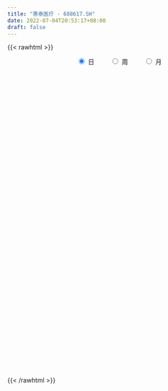 ```yaml
---
title: "惠泰医疗 - 688617.SH"
date: 2022-07-04T20:53:17+08:00
draft: false
---
```

{{< rawhtml >}}
    <div style="text-align: center">
        <label style="padding: 1rem;"><input style="margin-right: .5rem" type="radio" name="period" value="D" checked onclick="period_change(this)">日</label>
        <label style="padding: 1rem;"><input style="margin-right: .5rem" type="radio" name="period" value="W" onclick="period_change(this)">周</label>
        <label style="padding: 1rem;"><input style="margin-right: .5rem" type="radio" name="period" value="M" onclick="period_change(this)">月</label>
    </div>
    <div id="chart" style="height: 700px;"></div> 
    <script type="text/javascript">
        const D_v = [94427.1,39708.59,22651.58,12739.51,13129.44,13976.27,13468.3,8323.98,6861.24,8322.14,7883.2,7854.22,8532.29,5937.88,5735.53,5079.34,9976.35,6117.22,3653.48,3485.0,3683.27,2172.63,2126.42,2430.01,3603.49,1762.03,4291.08,5130.09,1805.15,2001.31,2520.85,2379.24,2175.83,2460.63,1271.3,4091.27,2394.98,3468.54,2343.05,1889.77,3213.25,2470.65,1918.59,1477.25,1292.94,756.57,851.09,2170.58,1480.95,1975.18,1948.7,1621.21,1226.54,1023.91,1133.45,1284.63,1271.73,702.5,7417.95,1820.27,1013.94,1034.38,2064.51,3252.23,778.64,450.6,1956.65,1646.81,2361.71,4141.01,4078.69,2402.69,4092.67,2220.43,3405.13,1478.38,4196.06,2412.89,1472.05,1425.43,3951.58,2405.99,1240.54,2885.66,1817.8,2442.15,2809.24,2151.67,3498.38,7201.71,2062.59,3256.72,3817.29,3960.5,2132.7,2961.35,2451.74,2671.01,2405.47,1865.92,2328.68,1850.54,2387.4,4640.25,3112.7,3513.66,3590.35,3410.63,2296.78,1553.22,5072.08,3685.84,3082.19,2299.07,2656.83,6014.14,6400.03,3391.95,7456.36,6172.1,3953.51,3678.51,4438.14,2562.37,3632.29,2720.74,2769.29,1880.41,3207.91,4874.83,3344.97,3402.97,6001.89,3587.61,4349.62,4228.87,2431.98,4258.33,2528.46,2335.96,2583.8,2089.4,1282.22,1882.4,2958.74,2321.54,1724.26,3757.38,2886.44,3167.66,2128.97,10052.72,9438.84,5008.38,7322.85,4724.16,4259.87,4440.2,2896.31,5128.29,3516.87,4075.3,3816.39,1686.03,2146.46,2335.51,2670.14,2852.62,3483.7,4787.71,4177.26,4635.11,2291.83,1699.47,976.98,2114.09,1335.41,3363.01,3888.76,3128.2,3094.38,1682.84,1497.58,1546.18,1131.92,1750.8,1879.12,909.46,4725.75,1785.02,1796.87,1610.74,1164.04,1694.5,7403.1,3427.53,4271.08,2140.89,3368.02,2688.34,2381.13,2313.17,5231.82,2476.13,1723.37,5338.09,3340.42,4084.06,3497.44,5100.54,3565.99,5766.61,5973.22,4826.42,6966.27,6886.97,2260.18,2219.06,3931.08,2602.26,2642.83,2520.95,1190.17,1811.36,2517.3,1295.73,1508.17,1317.8,1525.44,2133.16,2141.54,1211.45,1007.51,2791.78,1075.72,4377.59,3650.88,3583.94,3023.34,5380.95,5154.59,3615.2,6240.43,6473.4,5202.26,3758.09,4028.52,4677.79,4850.9,3774.18,2726.04,4051.76,3690.5,4516.62,6018.66,3442.16,2644.69,2942.93,8225.67,5482.99,4464.8,2908.5,2798.08,5508.65,3769.54,6885.13,5765.42,4546.14,3295.95,4028.34,4599.32,4688.28,8522.13,13477.05,6487.21,4311.54,3345.01,3337.76,3875.86,3666.42,5798.69,4035.13,9069.91,4625.81,6215.95,3558.56,4511.56,11706.72,3548.15,5046.42,2607.49,5008.2,2272.03,3665.48,2548.64,1941.31,2018.68,2304.74,2744.3,2379.1,5256.79,3769.19,6719.15,7841.02,3573.75,2486.41,3293.22,2201.91,3123.43,2133.61,2665.43,2996.02,3408.53,3141.5,2313.54,3768.33,3204.72,1567.79,2880.49,2134.05,1517.0,5320.9,4893.7,2057.11,1130.45,1959.24,1299.49,1817.11,1929.67,1751.0,1932.01,1514.97,1466.22,1792.01,5208.75,3247.4,2652.63,2800.0,5472.29,3011.74,5448.16,5192.62,6266.33,4615.13,2730.65,5010.0,3966.26,2779.41,2352.55,2903.94,3483.8,2553.51,5527.89,4158.37,3615.99,2092.25,3565.27,2647.4,6093.07]
const D_histogram = [0.0,-1.9796239316,-3.4886509558,-4.6284234566,-5.217567616,-5.0282486933,-3.6359867256,-2.2768568403,-2.0498852528,-0.9985580942,0.1898763363,1.6944375622,2.9940427151,2.4373564008,1.8703823948,0.2713420744,-1.0585510122,-0.8195743978,-0.4432934414,-0.1273030253,-0.5699231507,-0.9919112826,-1.405303548,-0.9351922486,-0.7475057638,-0.6951950222,-0.812494039,-0.4205561602,0.257572331,0.8543057015,1.3999784876,1.5736122691,1.2671596334,1.0143992741,0.4890564989,0.2245311891,0.0545115293,-0.7826648385,-1.3471355047,-1.8771354499,-2.1652058625,-2.2969197012,-2.2253186776,-1.698218891,-1.1384875748,-0.7101332661,-0.478133813,0.4972150671,1.2525089115,1.6264024092,1.5949829766,1.4287865823,1.0278552959,0.8475541381,0.6745752775,1.0785025598,1.8076272422,2.4818956056,3.673644184,4.275861589,4.3102660376,4.1902998164,3.8796942541,4.1047887827,3.6846766151,3.421979973,2.9505752107,2.925385836,3.4955313931,5.2401686359,5.1739759945,4.9919320405,4.8528646516,5.0235049338,5.655048642,5.5728553432,4.2799495969,2.5185104248,1.2475280015,0.0701311589,0.3888620223,0.7208930504,0.6905763601,1.2627920572,1.5320394431,1.4782759688,2.5686955085,3.2794044703,4.4451194274,4.7807263168,4.0391379848,4.1651706392,2.7888713267,2.144936053,2.1446148781,1.1024627046,-0.4148495541,-0.2017823071,-0.7062179668,-1.9073717148,-2.0062657849,-2.1346020412,-2.7592807824,-2.8193721539,-3.5428413023,-3.1223475036,-1.8536239599,0.8934270192,2.3469496684,3.1142996421,0.7015679412,0.2061668399,0.9890653932,0.2445717479,-1.0671562507,1.734454675,0.7041720354,0.7336765143,-2.4125017919,-3.5330576777,-4.8079793558,-6.5013612388,-6.7758654279,-6.4426412351,-3.7714482904,-1.8818498363,-1.3593109821,-0.9246592451,0.7118585024,3.6167098935,4.7181731596,4.2187622087,1.6393222665,-2.4588873083,-3.9190203962,-1.362530999,-0.0212793039,0.643737912,0.1127582832,0.7614952147,0.6939691479,0.3836779661,0.2384753601,-0.5147715925,-2.7457000125,-3.5096092869,-3.4048922647,-4.6073692429,-6.39034539,-5.632645696,-4.7822932178,-5.635727174,-8.5626803584,-9.1854858142,-7.1247798475,-6.9774774505,-7.7787709722,-8.4001336806,-8.5257871021,-8.0568972309,-8.6893820931,-7.7645370814,-5.942236076,-4.9623516834,-4.1682668528,-2.9177730509,-1.0527404848,0.2514149338,2.0412952411,3.914607576,3.4350151047,5.4419110437,6.3816475416,6.9199152456,7.0617294095,7.7190349039,7.6862960783,5.7508438828,6.7093367126,6.4441719018,4.9007136838,3.1082483737,2.3863733847,1.7776131301,0.832375211,-0.4388416503,-0.6533459864,-0.7314106869,-2.0730473564,-2.9841691558,-3.1439483686,-3.0693387916,-3.1931788198,-3.5029382598,-5.984185866,-7.5742343037,-8.4699804744,-8.7124041019,-7.6046468817,-6.569491453,-5.0275430355,-4.0918378056,-2.944682454,-1.6137575461,-0.5196437775,0.3902921309,1.4948542966,1.6779405344,1.1717622614,0.7692480282,1.2672835166,0.8878468082,2.1626878055,3.068212195,4.9494691422,6.1753826693,6.1687244943,5.9086810098,4.7031135572,3.5228129915,3.1078058593,1.7250791883,1.3564032548,1.598068281,0.8249581505,0.5170181779,0.7747018967,0.7455823966,1.2372453032,0.7854772574,0.0667728604,-0.7504479316,-1.192387772,-2.0420329895,-2.4241114964,-3.4135683221,-3.9588951477,-4.3407640536,-3.8244570581,-2.1445084237,-2.2945150246,-2.3339644126,-2.9425658601,-3.2828058654,-2.6011707195,-2.1097595532,-1.7227912169,-1.8005505358,-1.7765915422,-1.0032352365,-0.5316902106,-0.7489017597,-0.9048102678,-1.3120030102,-0.7942629396,-0.406248761,-0.3863546911,-0.6994617352,-1.280498996,-0.9124683449,-0.5654030747,-0.1086228821,-0.1964483145,-0.8541429517,-1.1191148805,0.1752800603,0.8242038341,1.1520016327,1.289347023,1.285694799,1.0601028881,1.8624656148,2.6629382376,3.9994026848,4.5364589649,4.7439289217,4.7461066236,4.6597337526,4.2941481972,3.8069690951,2.682889537,1.7082876196,1.7099453208,2.1829496265,1.5986736303,0.7360787538,-0.1234029345,0.8902267357,1.2562482336,1.8439745975,2.1246631429,2.8704550508,3.1358817296,2.5750038309,1.7999069671,1.0681083494,1.109028313,1.0794922592,1.1580460794,0.721317692,-0.6074429961,-1.4108474307,-2.6475689729,-3.4264216606,-3.9628265569,-3.9923065945,-3.9308129942,-3.3183582301,-3.4929890074,-3.4214181369,-3.6216176567,-3.6906961524,-4.2284292734,-4.1758575076,-3.3770280762,-1.959566601,-0.5203119299,0.4479925038,1.6264614737,2.1915150582,2.6055100024,3.6349157275,4.5991515777,4.6235850536,4.5398220442,4.4990737212,3.9647121253,3.6817509956,3.369437121,3.2669506586,2.3589776467,1.8805330689,1.6857215661,1.7765261056,2.7395343628,3.2486333279,3.3134178432,3.3625443861,3.7094295676,3.4977183661,2.8337168714,1.8890509594,0.8602723414,0.5595407701,0.1501601349,0.4245107861,0.5753549483,0.5036371616,0.3741674339,0.1920979401,-0.4937423464,-0.9343151664,-0.4862816198,-0.1188674217,-0.3264093033,-0.6255136906,-0.516902464,-1.0079479028,-0.4683462533]
const D_fast = [0.0,-2.4745299145,-4.8557196776,-7.1525980427,-9.046134106,-10.1138773566,-9.6306120703,-8.8406963951,-9.1261961208,-8.3245084857,-7.0886049712,-5.1604343547,-3.112318523,-3.0596657372,-3.1590441445,-4.6902489462,-6.2847797858,-6.2506967709,-5.9852391749,-5.701074515,-6.2861754281,-6.9561413808,-7.7208595331,-7.4845462959,-7.483736252,-7.605224266,-7.9256467925,-7.6388479537,-6.8963263798,-6.0860165839,-5.1903491759,-4.6233123271,-4.6129750545,-4.6121355952,-5.0152142457,-5.2236067582,-5.3799985358,-6.4128411132,-7.3140956555,-8.3133794632,-9.1427513414,-9.8486951054,-10.3334237512,-10.2308786873,-9.9557692648,-9.7049482726,-9.5924822728,-8.4928296259,-7.4244085536,-6.6439144536,-6.2765881421,-6.0855878908,-6.2295553533,-6.1979679765,-6.2023030178,-5.5287500955,-4.3477186026,-3.0529763378,-0.9428167133,0.7283660889,1.8403370469,2.7679457798,3.4272637811,4.6785555053,5.1796124915,5.7724108426,6.038649883,6.7448069673,8.1888353727,11.2435147744,12.4708161316,13.5367551877,14.6109039618,16.0374204775,18.0827263462,19.3937468832,19.1708285361,18.0390169702,17.0799165472,15.9200524944,16.3359988634,16.848253154,16.9905805538,17.8784942652,18.5307515119,18.8465570298,20.5791504466,22.109710526,24.38670534,25.9174938086,26.1856899728,27.3530152869,26.6739338062,26.5662325456,27.1020650903,26.3355285929,24.7145039458,24.877125616,24.1961354646,22.5181387879,21.9176782716,21.255691505,19.9411925682,19.1762581582,17.5670786842,17.206985607,18.0123031607,20.9827108946,23.0229709609,24.5688958452,22.3315561295,21.8876967383,22.9178616398,22.2345109315,20.6559938702,23.8912184647,23.036978834,23.2499024414,19.5005986872,17.496778382,15.019861865,11.7011396723,9.7326691262,8.4552330102,10.1835638823,11.6026998774,11.7854109861,11.9888979118,13.8033802848,17.6124091494,19.8934157053,20.4486953067,18.279085931,13.5661545292,11.1262663423,13.3421229896,14.6780548588,15.5040065527,15.0012164947,15.8403272299,15.94629345,15.7319217598,15.6463379938,14.7643981431,11.8470447199,10.2057331238,9.4592270798,7.1049077909,3.7243452963,3.0738835663,2.7286627401,0.4662969903,-4.6013262836,-7.520503193,-7.2409921882,-8.8380591538,-11.5840454185,-14.3054415471,-16.5625417441,-18.1078761806,-20.9127065662,-21.9289958247,-21.5922538384,-21.8529573666,-22.1009392493,-21.57988871,-19.9780412652,-18.6110321131,-16.3108279955,-13.4588637666,-13.0797024618,-9.7123287618,-7.1771803786,-4.9089338631,-3.0016873469,-0.4146231265,1.4742120675,0.9764708427,3.6122978507,4.9581760153,4.6398962182,3.6244930015,3.4992113588,3.3348543867,2.5977102703,1.2167829965,0.8389421638,0.5780247916,-1.281873717,-2.9390378054,-3.8848041104,-4.5775292313,-5.4996639644,-6.6851579694,-10.6624520421,-14.1460590558,-17.1593003451,-19.579824998,-20.3732294982,-20.9804469328,-20.6953842741,-20.7826384956,-20.3716537575,-19.4441682362,-18.4799654119,-17.4724564708,-15.994180731,-15.3916093595,-15.6048470673,-15.8150492934,-15.0001929258,-15.1576679322,-13.3421549835,-11.6695775453,-8.5509533125,-5.7811941181,-4.2456711695,-3.0285444016,-3.0583334649,-3.3579307827,-2.9959864501,-3.947443324,-3.9770184438,-3.3358363473,-3.9027069402,-4.0813923683,-3.6300331753,-3.4727570763,-2.6717828439,-2.9271815754,-3.6291927573,-4.6340255322,-5.3740623156,-6.7342157804,-7.7223221614,-9.5651710677,-11.1002216802,-12.5672815995,-13.0070888686,-11.8632673401,-12.5869026971,-13.2098431883,-14.5540861008,-15.7150275725,-15.6836851064,-15.7197138284,-15.7634432963,-16.2913402492,-16.7115291411,-16.1889816446,-15.8503591713,-16.2547961604,-16.6369072354,-17.3721007303,-17.0529263946,-16.7664744063,-16.8431690091,-17.331141487,-18.2323034969,-18.092389932,-17.8866754304,-17.4570509584,-17.5939884695,-18.4652188446,-19.0099694935,-17.6717545376,-16.8167798053,-16.2009815985,-15.7412994524,-15.4235279767,-15.3840941655,-14.1161150352,-12.6499078529,-10.3135927346,-8.6424217133,-7.2489695261,-6.0602651683,-4.9817046011,-4.2737531072,-3.8091899355,-4.2625471094,-4.8100771219,-4.3809330904,-3.3621913781,-3.5467989668,-4.2253741548,-5.1157065767,-3.8795202226,-3.1994366663,-2.1507166531,-1.3388623219,0.1245433487,1.1739404598,1.2568135189,0.9316933968,0.4669218665,0.7850989083,1.0254359194,1.3935012594,1.137102295,-0.3435191421,-1.4996354344,-3.3982492198,-5.0337073226,-6.5608188582,-7.5883755444,-8.5095851926,-8.726719986,-9.7745980152,-10.5583816789,-11.6639856129,-12.6557381467,-14.2505785861,-15.2419711971,-15.2873987848,-14.3598289599,-13.0506522713,-11.9703497116,-10.3852653733,-9.2723330242,-8.2069605794,-6.2688259224,-4.1548021778,-2.9744724385,-1.9232799369,-0.8392598295,-0.3824433941,0.2550332251,0.7850786307,1.499329833,1.1811012328,1.1727899222,1.3994088109,1.9343448768,3.5822367247,4.9034940218,5.7966329979,6.6863956373,7.9606382108,8.6233566007,8.6677843238,8.1953811517,7.3816706191,7.2208242403,6.8489836388,7.2294619865,7.5241448858,7.5783363894,7.5424085203,7.4083635115,6.5990876384,5.9249360268,6.2513991684,6.5890965111,6.2999523037,5.8444694938,5.8238551044,5.0808226898,5.503337776]
const D_slow = [0.0,-0.4949059829,-1.3670687218,-2.524174586,-3.82856649,-5.0856286633,-5.9946253447,-6.5638395548,-7.076310868,-7.3259503915,-7.2784813075,-6.8548719169,-6.1063612381,-5.4970221379,-5.0294265392,-4.9615910206,-5.2262287737,-5.4311223731,-5.5419457335,-5.5737714898,-5.7162522775,-5.9642300981,-6.3155559851,-6.5493540473,-6.7362304882,-6.9100292438,-7.1131527535,-7.2182917935,-7.1538987108,-6.9403222854,-6.5903276635,-6.1969245962,-5.8801346879,-5.6265348693,-5.5042707446,-5.4481379473,-5.434510065,-5.6301762747,-5.9669601508,-6.4362440133,-6.9775454789,-7.5517754042,-8.1081050736,-8.5326597964,-8.8172816901,-8.9948150066,-9.1143484598,-8.990044693,-8.6769174652,-8.2703168628,-7.8715711187,-7.5143744731,-7.2574106492,-7.0455221146,-6.8768782953,-6.6072526553,-6.1553458448,-5.5348719434,-4.6164608974,-3.5474955001,-2.4699289907,-1.4223540366,-0.4524304731,0.5737667226,1.4949358764,2.3504308696,3.0880746723,3.8194211313,4.6933039796,6.0033461386,7.2968401372,8.5448231473,9.7580393102,11.0139155436,12.4276777041,13.82089154,14.8908789392,15.5205065454,15.8323885458,15.8499213355,15.9471368411,16.1273601037,16.3000041937,16.615702208,16.9987120688,17.368281061,18.0104549381,18.8303060557,19.9415859125,21.1367674918,22.146551988,23.1878446478,23.8850624794,24.4212964927,24.9574502122,25.2330658883,25.1293534998,25.0789079231,24.9023534314,24.4255105027,23.9239440565,23.3902935462,22.7004733506,21.9956303121,21.1099199865,20.3293331106,19.8659271206,20.0892838754,20.6760212925,21.4545962031,21.6299881883,21.6815298983,21.9287962466,21.9899391836,21.7231501209,22.1567637897,22.3328067985,22.5162259271,21.9131004791,21.0298360597,19.8278412208,18.2025009111,16.5085345541,14.8978742453,13.9550121727,13.4845497136,13.1447219681,12.9135571569,13.0915217825,13.9956992558,15.1752425457,16.2299330979,16.6397636645,16.0250418375,15.0452867384,14.7046539887,14.6993341627,14.8602686407,14.8884582115,15.0788320152,15.2523243021,15.3482437937,15.4078626337,15.2791697356,14.5927447325,13.7153424107,12.8641193445,11.7122770338,10.1146906863,8.7065292623,7.5109559579,6.1020241644,3.9613540748,1.6649826212,-0.1162123407,-1.8605817033,-3.8052744463,-5.9053078665,-8.036754642,-10.0509789497,-12.223324473,-14.1644587434,-15.6500177624,-16.8906056832,-17.9326723964,-18.6621156591,-18.9253007803,-18.8624470469,-18.3521232366,-17.3734713426,-16.5147175664,-15.1542398055,-13.5588279201,-11.8288491087,-10.0634167564,-8.1336580304,-6.2120840108,-4.7743730401,-3.097038862,-1.4859958865,-0.2608174656,0.5162446279,1.112837974,1.5572412566,1.7653350593,1.6556246467,1.4922881502,1.3094354784,0.7911736393,0.0451313504,-0.7408557418,-1.5081904397,-2.3064851446,-3.1822197096,-4.6782661761,-6.571824752,-8.6893198706,-10.8674208961,-12.7685826165,-14.4109554798,-15.6678412386,-16.69080069,-17.4269713035,-17.8304106901,-17.9603216344,-17.8627486017,-17.4890350276,-17.069549894,-16.7766093286,-16.5842973216,-16.2674764424,-16.0455147404,-15.504842789,-14.7377897403,-13.5004224547,-11.9565767874,-10.4143956638,-8.9372254114,-7.7614470221,-6.8807437742,-6.1037923094,-5.6725225123,-5.3334216986,-4.9339046284,-4.7276650907,-4.5984105462,-4.4047350721,-4.2183394729,-3.9090281471,-3.7126588328,-3.6959656177,-3.8835776006,-4.1816745436,-4.6921827909,-5.298210665,-6.1516027456,-7.1413265325,-8.2265175459,-9.1826318104,-9.7187589164,-10.2923876725,-10.8758787757,-11.6115202407,-12.4322217071,-13.0825143869,-13.6099542752,-14.0406520794,-14.4907897134,-14.9349375989,-15.1857464081,-15.3186689607,-15.5058944006,-15.7320969676,-16.0600977201,-16.258663455,-16.3602256453,-16.456814318,-16.6316797518,-16.9518045008,-17.1799215871,-17.3212723557,-17.3484280763,-17.3975401549,-17.6110758928,-17.890854613,-17.8470345979,-17.6409836394,-17.3529832312,-17.0306464754,-16.7092227757,-16.4441970537,-15.97858065,-15.3128460906,-14.3129954194,-13.1788806781,-11.9928984477,-10.8063717918,-9.6414383537,-8.5679013044,-7.6161590306,-6.9454366464,-6.5183647415,-6.0908784113,-5.5451410046,-5.1454725971,-4.9614529086,-4.9923036422,-4.7697469583,-4.4556848999,-3.9946912506,-3.4635254648,-2.7459117021,-1.9619412697,-1.318190312,-0.8682135702,-0.6011864829,-0.3239294046,-0.0540563398,0.23545518,0.415784603,0.263923854,-0.0887880037,-0.7506802469,-1.6072856621,-2.5979923013,-3.5960689499,-4.5787721985,-5.408361756,-6.2816090078,-7.136963542,-8.0423679562,-8.9650419943,-10.0221493127,-11.0661136896,-11.9103707086,-12.4002623589,-12.5303403413,-12.4183422154,-12.011726847,-11.4638480824,-10.8124705818,-9.9037416499,-8.7539537555,-7.5980574921,-6.463101981,-5.3383335507,-4.3471555194,-3.4267177705,-2.5843584903,-1.7676208256,-1.1778764139,-0.7077431467,-0.2863127552,0.1578187712,0.8427023619,1.6548606939,2.4832151547,3.3238512512,4.2512086431,5.1256382346,5.8340674525,6.3063301923,6.5213982777,6.6612834702,6.6988235039,6.8049512004,6.9487899375,7.0746992279,7.1682410864,7.2162655714,7.0928299848,6.8592511932,6.7376807883,6.7079639328,6.626361607,6.4699831844,6.3407575684,6.0887705926,5.9716840293]
const D_data = [['2021-01-07', 221.73, 257.02, 220.0, 274.89],['2021-01-08', 260.0, 226.0, 220.0, 261.99],['2021-01-11', 212.0, 220.1, 202.0, 239.5],['2021-01-12', 214.0, 214.0, 210.01, 232.0],['2021-01-13', 210.94, 211.8, 200.0, 218.6],['2021-01-14', 211.58, 215.72, 190.01, 221.98],['2021-01-15', 212.01, 230.82, 212.0, 236.5],['2021-01-18', 231.11, 234.6, 215.02, 238.05],['2021-01-19', 229.0, 222.0, 222.0, 237.0],['2021-01-20', 217.0, 233.55, 216.88, 243.0],['2021-01-21', 238.29, 239.98, 226.12, 248.45],['2021-01-22', 238.45, 251.0, 232.0, 251.06],['2021-01-25', 260.0, 257.0, 246.0, 267.9],['2021-01-26', 251.0, 237.1, 235.66, 254.68],['2021-01-27', 238.5, 234.9, 223.07, 239.7],['2021-01-28', 236.89, 216.23, 216.02, 236.89],['2021-01-29', 215.0, 210.61, 200.11, 219.99],['2021-02-01', 206.1, 225.8, 206.1, 229.0],['2021-02-02', 225.56, 227.9, 218.18, 232.76],['2021-02-03', 226.12, 228.0, 218.11, 229.98],['2021-02-04', 221.26, 217.06, 215.0, 227.85],['2021-02-05', 222.49, 213.51, 212.02, 223.6],['2021-02-08', 213.5, 209.51, 208.28, 215.0],['2021-02-09', 208.15, 218.88, 208.15, 220.0],['2021-02-10', 218.11, 215.5, 214.88, 232.0],['2021-02-18', 215.5, 212.9, 210.58, 219.42],['2021-02-19', 212.88, 208.99, 197.0, 212.88],['2021-02-22', 207.39, 214.6, 207.39, 227.75],['2021-02-23', 218.0, 220.0, 211.18, 223.61],['2021-02-24', 223.55, 221.88, 215.55, 227.05],['2021-02-25', 226.87, 224.28, 216.71, 227.0],['2021-02-26', 220.33, 221.85, 210.0, 223.98],['2021-03-01', 219.1, 215.75, 215.5, 220.57],['2021-03-02', 215.75, 215.0, 207.01, 218.4],['2021-03-03', 212.05, 209.28, 208.1, 213.21],['2021-03-04', 219.74, 209.91, 209.5, 223.0],['2021-03-05', 209.5, 209.25, 205.18, 212.98],['2021-03-08', 209.02, 197.07, 197.07, 209.92],['2021-03-09', 195.0, 195.0, 187.0, 202.5],['2021-03-10', 195.0, 190.28, 187.01, 198.43],['2021-03-11', 190.78, 188.51, 184.55, 192.0],['2021-03-12', 185.35, 186.5, 185.35, 191.0],['2021-03-15', 186.35, 185.95, 180.5, 188.0],['2021-03-16', 182.33, 190.52, 181.5, 191.3],['2021-03-17', 189.7, 191.5, 189.7, 195.96],['2021-03-18', 190.53, 190.52, 190.51, 192.98],['2021-03-19', 180.5, 188.08, 180.5, 192.98],['2021-03-22', 187.78, 199.39, 182.0, 200.0],['2021-03-23', 194.29, 200.77, 194.29, 204.0],['2021-03-24', 198.21, 199.0, 185.31, 203.58],['2021-03-25', 197.0, 194.99, 188.11, 198.92],['2021-03-26', 191.29, 192.88, 187.0, 195.96],['2021-03-29', 190.9, 188.33, 188.3, 195.0],['2021-03-30', 188.26, 189.25, 188.0, 192.47],['2021-03-31', 187.55, 188.0, 185.0, 189.25],['2021-04-01', 185.61, 195.6, 185.6, 197.55],['2021-04-02', 194.99, 203.0, 194.99, 205.0],['2021-04-06', 200.0, 207.01, 200.0, 208.53],['2021-04-07', 219.98, 220.31, 217.0, 231.0],['2021-04-08', 226.0, 220.4, 216.33, 226.0],['2021-04-09', 219.9, 218.03, 216.01, 222.44],['2021-04-12', 217.31, 219.0, 217.3, 221.29],['2021-04-13', 220.56, 218.55, 218.25, 227.95],['2021-04-14', 217.15, 228.25, 217.15, 231.6],['2021-04-15', 228.25, 222.91, 222.0, 228.74],['2021-04-16', 229.95, 226.16, 221.85, 229.95],['2021-04-19', 229.0, 224.5, 220.2, 229.0],['2021-04-20', 220.11, 231.6, 220.11, 236.51],['2021-04-21', 231.6, 243.73, 228.28, 244.99],['2021-04-22', 240.98, 269.01, 238.01, 273.99],['2021-04-23', 269.01, 256.0, 251.01, 272.24],['2021-04-26', 259.0, 259.09, 254.0, 268.88],['2021-04-27', 263.6, 264.02, 261.0, 285.08],['2021-04-28', 268.83, 273.44, 264.02, 279.0],['2021-04-29', 271.22, 287.36, 268.03, 289.0],['2021-04-30', 285.0, 286.29, 282.45, 294.94],['2021-05-06', 283.83, 273.39, 269.13, 296.64],['2021-05-07', 270.55, 264.13, 260.53, 275.99],['2021-05-10', 264.13, 265.8, 262.91, 269.68],['2021-05-11', 267.0, 263.12, 257.55, 269.87],['2021-05-12', 261.21, 282.0, 261.0, 284.97],['2021-05-13', 277.9, 286.67, 277.12, 288.98],['2021-05-14', 285.1, 285.83, 284.9, 289.9],['2021-05-17', 280.25, 297.99, 280.25, 300.0],['2021-05-18', 299.93, 300.0, 296.71, 304.88],['2021-05-19', 300.0, 300.2, 295.5, 304.93],['2021-05-20', 298.0, 321.51, 296.4, 324.99],['2021-05-21', 323.0, 326.62, 317.09, 332.65],['2021-05-24', 328.0, 343.29, 320.57, 346.64],['2021-05-25', 343.5, 343.6, 330.01, 358.0],['2021-05-26', 339.81, 335.63, 335.09, 344.0],['2021-05-27', 331.2, 351.37, 331.2, 357.93],['2021-05-28', 354.44, 335.3, 333.28, 355.33],['2021-05-31', 333.7, 344.43, 333.7, 345.0],['2021-06-01', 341.01, 356.0, 341.01, 358.86],['2021-06-02', 361.04, 345.0, 343.12, 363.99],['2021-06-03', 345.0, 335.97, 333.5, 352.44],['2021-06-04', 325.6, 357.46, 325.6, 357.99],['2021-06-07', 357.46, 350.88, 347.72, 362.6],['2021-06-08', 350.79, 339.99, 335.0, 354.0],['2021-06-09', 340.4, 352.16, 338.0, 353.0],['2021-06-10', 352.01, 352.89, 343.99, 354.91],['2021-06-11', 358.0, 345.95, 343.0, 358.0],['2021-06-15', 348.0, 352.12, 328.77, 356.01],['2021-06-16', 341.22, 342.2, 341.22, 356.0],['2021-06-17', 343.03, 356.0, 338.37, 357.75],['2021-06-18', 356.8, 372.09, 352.76, 389.0],['2021-06-21', 379.99, 403.99, 371.98, 405.0],['2021-06-22', 394.99, 403.39, 394.99, 408.66],['2021-06-23', 408.36, 406.02, 400.09, 415.07],['2021-06-24', 404.72, 366.3, 362.19, 405.01],['2021-06-25', 365.0, 385.9, 362.11, 392.77],['2021-06-28', 388.8, 406.3, 381.52, 410.0],['2021-06-29', 403.57, 390.89, 387.99, 403.57],['2021-06-30', 400.0, 380.99, 375.0, 400.0],['2021-07-01', 400.04, 440.0, 385.0, 440.0],['2021-07-02', 415.0, 400.93, 384.9, 418.0],['2021-07-05', 399.0, 415.28, 388.0, 419.54],['2021-07-06', 412.54, 369.51, 353.2, 418.94],['2021-07-07', 360.0, 384.0, 355.0, 391.39],['2021-07-08', 380.48, 375.13, 368.0, 396.0],['2021-07-09', 379.5, 360.0, 348.0, 379.5],['2021-07-12', 364.9, 369.59, 345.0, 373.9],['2021-07-13', 364.32, 374.3, 364.32, 382.17],['2021-07-14', 368.92, 409.72, 368.0, 419.6],['2021-07-15', 408.79, 411.99, 400.01, 414.0],['2021-07-16', 412.51, 402.0, 391.0, 419.0],['2021-07-19', 392.02, 404.44, 391.22, 407.7],['2021-07-20', 403.97, 426.9, 397.01, 428.0],['2021-07-21', 424.35, 458.8, 418.12, 465.88],['2021-07-22', 457.0, 452.5, 447.53, 468.77],['2021-07-23', 458.0, 439.9, 430.12, 463.0],['2021-07-26', 428.0, 410.17, 381.43, 439.9],['2021-07-27', 407.3, 375.01, 373.01, 412.59],['2021-07-28', 369.99, 392.65, 368.0, 404.35],['2021-07-29', 409.98, 445.98, 406.84, 447.34],['2021-07-30', 440.0, 442.87, 425.52, 443.66],['2021-08-02', 444.29, 442.2, 420.01, 468.76],['2021-08-03', 445.64, 430.0, 427.0, 452.0],['2021-08-04', 422.0, 447.6, 412.12, 449.0],['2021-08-05', 452.46, 442.95, 435.21, 455.0],['2021-08-06', 440.0, 441.5, 430.07, 446.0],['2021-08-09', 441.0, 444.78, 431.01, 448.19],['2021-08-10', 444.72, 436.8, 426.79, 448.72],['2021-08-11', 429.0, 411.0, 407.21, 436.0],['2021-08-12', 417.99, 420.77, 401.79, 425.04],['2021-08-13', 405.05, 428.99, 405.05, 435.0],['2021-08-16', 422.0, 408.16, 392.0, 428.6],['2021-08-17', 407.54, 389.92, 382.41, 410.0],['2021-08-18', 389.97, 415.5, 389.97, 415.97],['2021-08-19', 411.95, 418.0, 405.22, 424.18],['2021-08-20', 419.61, 393.42, 341.59, 419.61],['2021-08-23', 363.63, 352.18, 333.27, 368.8],['2021-08-24', 352.0, 364.7, 350.2, 374.0],['2021-08-25', 366.55, 395.8, 365.19, 397.87],['2021-08-26', 397.6, 372.0, 360.0, 397.6],['2021-08-27', 371.87, 352.0, 349.99, 377.99],['2021-08-30', 357.09, 343.2, 338.0, 360.0],['2021-08-31', 343.98, 339.59, 333.29, 353.36],['2021-09-01', 329.67, 340.02, 324.32, 344.92],['2021-09-02', 340.01, 317.45, 313.66, 340.85],['2021-09-03', 310.68, 329.27, 309.11, 333.45],['2021-09-06', 326.88, 340.34, 321.26, 348.98],['2021-09-07', 338.63, 330.68, 328.0, 340.22],['2021-09-08', 335.8, 327.01, 323.61, 343.98],['2021-09-09', 331.25, 332.82, 326.94, 344.44],['2021-09-10', 328.95, 344.7, 327.6, 354.79],['2021-09-13', 340.84, 343.25, 330.02, 347.99],['2021-09-14', 343.02, 356.0, 340.0, 365.0],['2021-09-15', 359.5, 366.83, 336.0, 368.66],['2021-09-16', 366.8, 341.65, 340.51, 366.8],['2021-09-17', 342.88, 378.27, 338.03, 380.0],['2021-09-22', 369.0, 375.59, 367.14, 386.0],['2021-09-23', 375.01, 378.1, 366.0, 384.69],['2021-09-24', 384.0, 379.03, 376.95, 385.01],['2021-09-27', 381.0, 392.3, 381.0, 405.0],['2021-09-28', 390.9, 390.51, 384.21, 403.77],['2021-09-29', 378.0, 365.93, 365.0, 392.3],['2021-09-30', 369.98, 404.0, 368.12, 408.66],['2021-10-08', 412.08, 395.5, 384.0, 413.0],['2021-10-11', 397.88, 379.0, 375.01, 397.88],['2021-10-12', 373.55, 370.06, 368.11, 387.53],['2021-10-13', 369.41, 378.98, 369.41, 384.68],['2021-10-14', 377.72, 378.65, 362.53, 379.9],['2021-10-15', 377.0, 371.5, 366.05, 380.94],['2021-10-18', 378.97, 361.8, 357.61, 378.97],['2021-10-19', 363.13, 370.8, 363.13, 382.55],['2021-10-20', 370.69, 371.36, 365.7, 378.0],['2021-10-21', 366.0, 350.69, 347.1, 373.84],['2021-10-22', 349.69, 348.0, 346.0, 359.8],['2021-10-25', 352.42, 352.0, 351.05, 364.37],['2021-10-26', 352.0, 352.05, 347.15, 355.0],['2021-10-27', 357.33, 346.64, 339.85, 357.33],['2021-10-28', 345.0, 340.05, 331.22, 351.87],['2021-10-29', 318.0, 300.88, 300.35, 335.46],['2021-11-01', 300.19, 294.75, 293.3, 312.75],['2021-11-02', 296.0, 289.17, 280.69, 302.47],['2021-11-03', 287.09, 285.97, 281.8, 295.0],['2021-11-04', 287.67, 297.0, 284.12, 300.55],['2021-11-05', 296.62, 294.27, 293.01, 304.5],['2021-11-08', 297.47, 300.81, 288.99, 301.87],['2021-11-09', 293.11, 293.96, 291.59, 298.58],['2021-11-10', 294.44, 297.0, 284.0, 306.3],['2021-11-11', 298.01, 301.68, 295.38, 308.05],['2021-11-12', 301.67, 301.88, 293.66, 302.98],['2021-11-15', 301.89, 302.4, 301.02, 319.5],['2021-11-16', 305.56, 308.54, 298.07, 312.97],['2021-11-17', 306.0, 299.29, 295.07, 311.5],['2021-11-18', 299.29, 288.5, 285.66, 302.74],['2021-11-19', 288.66, 285.73, 282.28, 296.0],['2021-11-22', 284.86, 295.75, 284.85, 300.7],['2021-11-23', 295.74, 283.63, 277.01, 298.89],['2021-11-24', 282.0, 305.77, 278.0, 308.5],['2021-11-25', 309.52, 307.0, 293.65, 312.94],['2021-11-26', 308.06, 328.0, 302.56, 334.65],['2021-11-29', 329.23, 330.87, 324.04, 338.88],['2021-11-30', 334.99, 322.09, 320.2, 334.99],['2021-12-01', 327.53, 321.66, 319.0, 327.95],['2021-12-02', 328.66, 308.9, 307.99, 328.66],['2021-12-03', 313.11, 305.0, 301.5, 313.11],['2021-12-06', 301.09, 312.0, 300.0, 313.0],['2021-12-07', 313.05, 296.09, 294.8, 313.05],['2021-12-08', 299.54, 304.5, 296.63, 306.8],['2021-12-09', 305.64, 312.26, 298.82, 315.6],['2021-12-10', 311.2, 298.38, 298.0, 312.0],['2021-12-13', 298.61, 301.15, 297.01, 302.5],['2021-12-14', 304.68, 307.98, 300.22, 308.57],['2021-12-15', 307.52, 305.0, 302.79, 308.95],['2021-12-16', 301.0, 313.0, 300.3, 315.0],['2021-12-17', 307.63, 301.55, 301.0, 315.63],['2021-12-20', 298.54, 294.84, 290.16, 308.0],['2021-12-21', 296.8, 288.62, 284.04, 296.8],['2021-12-22', 288.62, 288.55, 279.5, 290.0],['2021-12-23', 285.0, 278.0, 278.0, 290.0],['2021-12-24', 278.41, 278.01, 273.34, 283.35],['2021-12-27', 279.14, 263.51, 258.2, 280.5],['2021-12-28', 263.47, 261.0, 260.0, 269.65],['2021-12-29', 263.16, 256.1, 255.01, 263.61],['2021-12-30', 263.49, 263.2, 254.01, 266.84],['2021-12-31', 260.8, 280.0, 259.19, 284.01],['2022-01-04', 277.34, 258.0, 252.0, 283.43],['2022-01-05', 260.0, 255.5, 250.01, 266.87],['2022-01-06', 256.85, 242.88, 240.89, 258.3],['2022-01-07', 245.5, 239.45, 238.36, 259.4],['2022-01-10', 241.9, 249.0, 238.85, 249.97],['2022-01-11', 249.0, 246.0, 241.18, 251.97],['2022-01-12', 250.4, 243.56, 241.11, 252.68],['2022-01-13', 240.6, 235.12, 233.05, 246.74],['2022-01-14', 233.0, 232.71, 230.01, 240.0],['2022-01-17', 232.9, 241.0, 232.68, 241.42],['2022-01-18', 238.54, 237.8, 236.0, 244.58],['2022-01-19', 240.5, 227.14, 226.51, 240.8],['2022-01-20', 228.46, 224.0, 223.3, 233.88],['2022-01-21', 225.44, 216.16, 213.42, 225.44],['2022-01-24', 217.99, 224.9, 213.13, 227.0],['2022-01-25', 223.0, 222.92, 221.2, 227.75],['2022-01-26', 224.98, 216.75, 215.14, 227.58],['2022-01-27', 213.51, 208.98, 207.07, 218.89],['2022-01-28', 200.0, 200.0, 195.14, 207.6],['2022-02-07', 204.99, 208.0, 201.99, 213.5],['2022-02-08', 204.68, 206.62, 200.05, 207.4],['2022-02-09', 204.78, 207.43, 202.47, 209.67],['2022-02-10', 208.88, 199.0, 197.32, 208.88],['2022-02-11', 195.0, 186.91, 186.01, 198.51],['2022-02-14', 185.9, 186.0, 182.0, 189.79],['2022-02-15', 187.97, 205.41, 186.04, 208.49],['2022-02-16', 208.92, 200.46, 197.21, 208.92],['2022-02-17', 203.29, 197.38, 195.01, 204.52],['2022-02-18', 197.5, 194.78, 191.04, 197.5],['2022-02-21', 194.7, 192.0, 190.19, 199.96],['2022-02-22', 190.5, 187.17, 183.0, 191.0],['2022-02-23', 185.57, 200.48, 185.57, 200.96],['2022-02-24', 200.98, 204.39, 198.19, 208.0],['2022-02-25', 207.57, 217.47, 204.39, 228.95],['2022-02-28', 221.96, 214.0, 210.12, 221.96],['2022-03-01', 215.23, 213.82, 210.03, 219.93],['2022-03-02', 213.0, 214.0, 209.99, 215.0],['2022-03-03', 213.12, 214.98, 211.0, 215.99],['2022-03-04', 214.99, 212.55, 211.81, 223.62],['2022-03-07', 210.97, 210.81, 204.03, 213.66],['2022-03-08', 210.0, 200.02, 198.31, 213.96],['2022-03-09', 204.28, 197.0, 192.17, 204.48],['2022-03-10', 214.8, 207.07, 202.26, 218.0],['2022-03-11', 203.29, 215.0, 200.38, 215.0],['2022-03-14', 216.17, 202.2, 198.0, 216.17],['2022-03-15', 201.0, 195.0, 194.68, 203.76],['2022-03-16', 198.0, 189.9, 183.6, 198.0],['2022-03-17', 191.9, 213.41, 191.9, 223.6],['2022-03-18', 213.4, 209.24, 206.5, 213.4],['2022-03-21', 212.55, 215.25, 206.44, 216.89],['2022-03-22', 212.78, 214.82, 211.5, 216.93],['2022-03-23', 214.54, 225.0, 212.0, 225.31],['2022-03-24', 222.52, 223.8, 220.77, 226.58],['2022-03-25', 221.78, 214.7, 213.18, 222.66],['2022-03-28', 209.51, 209.99, 206.6, 213.77],['2022-03-29', 208.47, 207.49, 206.58, 212.0],['2022-03-30', 207.72, 216.11, 207.7, 216.55],['2022-03-31', 215.0, 216.11, 212.19, 218.86],['2022-04-01', 215.98, 218.51, 212.2, 222.2],['2022-04-06', 215.5, 211.88, 210.19, 220.16],['2022-04-07', 212.0, 196.0, 195.07, 212.01],['2022-04-08', 195.38, 196.0, 192.33, 198.76],['2022-04-11', 192.05, 183.34, 180.5, 194.76],['2022-04-12', 182.0, 181.0, 172.17, 184.44],['2022-04-13', 175.01, 177.2, 173.78, 178.69],['2022-04-14', 177.2, 178.38, 174.07, 180.81],['2022-04-15', 175.33, 175.84, 166.6, 176.7],['2022-04-18', 173.01, 180.95, 170.08, 181.73],['2022-04-19', 181.8, 168.7, 167.4, 181.8],['2022-04-20', 168.7, 167.77, 165.6, 170.26],['2022-04-21', 168.49, 160.1, 160.0, 168.49],['2022-04-22', 158.99, 156.86, 156.11, 162.06],['2022-04-25', 159.2, 144.8, 141.66, 159.2],['2022-04-26', 144.87, 146.0, 141.91, 151.76],['2022-04-27', 146.0, 152.99, 140.97, 153.12],['2022-04-28', 152.9, 162.88, 152.9, 165.64],['2022-04-29', 164.8, 168.13, 160.05, 172.73],['2022-05-05', 164.76, 166.95, 164.76, 170.99],['2022-05-06', 162.03, 174.5, 162.03, 178.7],['2022-05-09', 174.5, 171.4, 169.12, 174.65],['2022-05-10', 169.03, 172.5, 166.81, 174.89],['2022-05-11', 172.51, 185.16, 170.36, 188.58],['2022-05-12', 184.0, 191.73, 180.02, 192.88],['2022-05-13', 190.0, 185.17, 183.51, 191.03],['2022-05-16', 187.5, 186.33, 185.02, 189.48],['2022-05-17', 183.63, 189.32, 182.51, 190.9],['2022-05-18', 189.32, 184.28, 184.2, 189.66],['2022-05-19', 182.45, 187.73, 180.0, 190.0],['2022-05-20', 187.77, 188.15, 185.14, 193.0],['2022-05-23', 186.38, 192.01, 185.8, 192.7],['2022-05-24', 191.52, 181.22, 181.22, 191.53],['2022-05-25', 180.08, 184.41, 180.08, 186.86],['2022-05-26', 183.01, 187.5, 180.45, 188.7],['2022-05-27', 184.93, 192.18, 184.85, 197.0],['2022-05-30', 194.1, 207.86, 194.1, 211.5],['2022-05-31', 208.0, 208.75, 202.1, 211.18],['2022-06-01', 208.72, 207.67, 206.02, 213.99],['2022-06-02', 204.91, 210.88, 204.04, 210.94],['2022-06-06', 210.88, 219.07, 210.88, 225.4],['2022-06-07', 220.25, 216.0, 212.68, 220.25],['2022-06-08', 214.4, 211.28, 205.03, 214.64],['2022-06-09', 211.0, 206.16, 203.2, 216.28],['2022-06-10', 203.03, 201.77, 200.07, 207.87],['2022-06-13', 200.0, 208.8, 200.0, 208.85],['2022-06-14', 205.89, 206.75, 204.11, 210.98],['2022-06-15', 215.1, 216.15, 212.74, 221.67],['2022-06-16', 214.0, 217.14, 213.24, 225.0],['2022-06-17', 216.2, 216.0, 211.7, 218.82],['2022-06-20', 214.39, 216.1, 214.39, 221.64],['2022-06-21', 216.0, 215.85, 214.0, 224.21],['2022-06-22', 222.0, 208.08, 206.7, 222.0],['2022-06-23', 210.0, 208.52, 202.88, 211.8],['2022-06-24', 208.1, 220.08, 208.1, 222.0],['2022-06-27', 220.0, 222.0, 219.25, 230.8],['2022-06-28', 223.01, 216.0, 211.01, 224.0],['2022-06-29', 214.99, 214.03, 213.07, 219.99],['2022-06-30', 212.57, 219.08, 209.39, 223.55],['2022-07-01', 218.27, 210.8, 210.05, 220.0],['2022-07-04', 210.8, 224.12, 207.04, 227.81]]
const W_v = [134135.69,75965.1,39244.78,35261.39,19111.6,8159.92,6053.11,13836.64,12394.01,13385.26,6296.44,9196.62,5940.26,10954.66,7580.36,14184.87,13599.3,6608.95,10495.59,12106.52,19836.69,14177.3,10838.01,14856.96,16018.55,20452.26,24652.43,16122.83,16711.09,20599.97,13795.95,10169.16,21993.17,30754.1,20056.97,12654.53,19936.4,4968.28,10701.27,3128.2,8952.9,11050.15,13669.25,15895.86,14125.62,21360.55,27098.51,17899.55,10682.61,7780.3,8228.0,20016.7,21483.62,22517.56,18759.1,23274.11,21163.02,24262.18,35315.12,21357.38,27195.96,29540.94,18599.62,11557.67,11405.08,23913.55,13120.4,15836.62,4448.28,15922.76,8135.96,8456.21,13908.78,25391.14,19101.45,16821.69,16079.28,6093.07]
const W_histogram = [0.0,0.3076011396,1.7714139853,0.0137091323,-0.9084033893,-1.3144478026,-1.9151994545,-1.3659841621,-1.7464670072,-3.3334898304,-4.0332727202,-3.9255815111,-2.9689693655,-1.2103056016,0.5212931688,3.5294482056,7.2007051437,7.7314798212,9.0474581019,11.9842592484,13.7065090614,15.4062406488,14.8189008308,15.1978180576,15.3409923171,15.3717943457,11.7242770478,11.2281462024,12.4460076935,12.4168060977,11.3022312406,8.8291044603,4.1423504038,-2.0689495399,-7.7127310125,-10.2520856259,-9.5315094632,-8.8775789503,-6.7344413185,-5.8908723851,-6.8818165121,-8.9230570724,-13.0026336537,-15.5310524248,-16.0118060517,-16.6637344841,-13.6225688609,-12.5603966853,-11.7203390657,-10.4120478031,-10.5596981914,-9.9588318776,-11.6124134276,-12.4082134926,-13.2224260399,-13.9504713349,-14.3586271541,-13.1745417952,-10.0787370005,-7.6860249201,-5.3715734651,-3.739201741,-1.8953594162,-0.116607915,-0.1513143126,-1.1705252361,-2.6754030955,-2.469217282,-1.5084572152,0.1527447782,1.674781277,3.0929952532,5.3009457298,6.1012921744,7.4530223929,8.4147531137,8.2098412782,8.7080096205]
const W_fast = [0.0,0.3845014245,2.2911677665,0.5368901966,-0.6123231723,-1.3469795363,-2.4265310518,-2.2188117999,-3.0359113968,-5.4563066776,-7.1644077475,-8.0381119162,-7.823742112,-6.3676547484,-4.5057326859,-0.6152155977,4.8562176264,7.3198622592,10.8977050654,16.8305710239,21.9794481023,27.5307398519,30.6481252416,34.8264969828,38.8049193216,42.6786699366,41.9622219007,44.2731276059,48.6024910204,51.6774909489,53.3884739021,53.1226232368,49.4714567813,42.7429194526,35.1709552269,30.068579207,28.4062780039,26.8408137792,27.3003410815,26.6711919185,23.9597936635,19.6877888351,12.3575538404,5.9463719631,1.4626668232,-3.3551952302,-3.7196718222,-5.7975988179,-7.8876259647,-9.1823466529,-11.9699215891,-13.8587632447,-18.4154481516,-22.3133015897,-26.433120647,-30.6487837757,-34.6465963834,-36.7561464734,-36.1800259288,-35.7088200784,-34.7372619896,-34.0396907008,-32.6696882301,-30.9200887076,-30.9926236834,-32.3044659159,-34.4781945492,-34.8893130562,-34.3056672932,-32.6062791052,-30.6655472871,-28.4740844977,-24.9408975886,-22.6152281004,-19.4002422837,-16.3348232845,-14.4872748004,-11.812104053]
const W_slow = [0.0,0.0769002849,0.5197537812,0.5231810643,0.296080217,-0.0325317337,-0.5113315973,-0.8528276378,-1.2894443896,-2.1228168472,-3.1311350273,-4.1125304051,-4.8547727464,-5.1573491468,-5.0270258546,-4.1446638032,-2.3444875173,-0.411617562,1.8502469635,4.8463117755,8.2729390409,12.1244992031,15.8292244108,19.6286789252,23.4639270045,27.3068755909,30.2379448529,33.0449814035,36.1564833269,39.2606848513,42.0862426614,44.2935187765,45.3291063775,44.8118689925,42.8836862394,40.3206648329,37.9377874671,35.7183927295,34.0347823999,32.5620643036,30.8416101756,28.6108459075,25.3601874941,21.4774243879,17.474472875,13.3085392539,9.9028970387,6.7627978674,3.832713101,1.2297011502,-1.4102233977,-3.8999313671,-6.803034724,-9.9050880971,-13.2106946071,-16.6983124408,-20.2879692293,-23.5816046781,-26.1012889283,-28.0227951583,-29.3656885246,-30.3004889598,-30.7743288139,-30.8034807926,-30.8413093708,-31.1339406798,-31.8027914537,-32.4200957742,-32.797210078,-32.7590238834,-32.3403285642,-31.5670797509,-30.2418433184,-28.7165202748,-26.8532646766,-24.7495763982,-22.6971160786,-20.5201136735]
const W_data = [['2021-01-08', 221.73, 226.0, 220.0, 274.89],['2021-01-15', 212.0, 230.82, 190.01, 239.5],['2021-01-22', 231.11, 251.0, 215.02, 251.06],['2021-01-29', 260.0, 210.61, 200.11, 267.9],['2021-02-05', 206.1, 213.51, 206.1, 232.76],['2021-02-10', 213.5, 215.5, 208.15, 232.0],['2021-02-19', 215.5, 208.99, 197.0, 219.42],['2021-02-26', 207.39, 221.85, 207.39, 227.75],['2021-03-05', 219.1, 209.25, 205.18, 223.0],['2021-03-12', 209.02, 186.5, 184.55, 209.92],['2021-03-19', 186.35, 188.08, 180.5, 195.96],['2021-03-26', 187.78, 192.88, 182.0, 204.0],['2021-04-02', 190.9, 203.0, 185.0, 205.0],['2021-04-09', 200.0, 218.03, 200.0, 231.0],['2021-04-16', 217.31, 226.16, 217.15, 231.6],['2021-04-23', 229.0, 256.0, 220.11, 273.99],['2021-04-30', 259.0, 286.29, 254.0, 294.94],['2021-05-07', 283.83, 264.13, 260.53, 296.64],['2021-05-14', 264.13, 285.83, 257.55, 289.9],['2021-05-21', 280.25, 326.62, 280.25, 332.65],['2021-05-28', 328.0, 335.3, 320.57, 358.0],['2021-06-04', 333.7, 357.46, 325.6, 363.99],['2021-06-11', 357.46, 345.95, 335.0, 362.6],['2021-06-18', 348.0, 372.09, 328.77, 389.0],['2021-06-25', 379.99, 385.9, 362.11, 415.07],['2021-07-02', 388.8, 400.93, 375.0, 440.0],['2021-07-09', 399.0, 360.0, 348.0, 419.54],['2021-07-16', 364.9, 402.0, 345.0, 419.6],['2021-07-23', 392.02, 439.9, 391.22, 468.77],['2021-07-30', 428.0, 442.87, 368.0, 447.34],['2021-08-06', 444.29, 441.5, 412.12, 468.76],['2021-08-13', 441.0, 428.99, 401.79, 448.72],['2021-08-20', 422.0, 393.42, 341.59, 428.6],['2021-08-27', 363.63, 352.0, 333.27, 397.87],['2021-09-03', 357.09, 329.27, 309.11, 360.0],['2021-09-10', 326.88, 344.7, 321.26, 354.79],['2021-09-17', 340.84, 378.27, 330.02, 380.0],['2021-09-24', 369.0, 379.03, 366.0, 386.0],['2021-09-30', 381.0, 404.0, 365.0, 408.66],['2021-10-08', 412.08, 395.5, 384.0, 413.0],['2021-10-15', 397.88, 371.5, 362.53, 397.88],['2021-10-22', 378.97, 348.0, 346.0, 382.55],['2021-10-29', 352.42, 300.88, 300.35, 364.37],['2021-11-05', 300.19, 294.27, 280.69, 312.75],['2021-11-12', 297.47, 301.88, 284.0, 308.05],['2021-11-19', 301.89, 285.73, 282.28, 319.5],['2021-11-26', 284.86, 328.0, 277.01, 334.65],['2021-12-03', 329.23, 305.0, 301.5, 338.88],['2021-12-10', 301.09, 298.38, 294.8, 315.6],['2021-12-17', 298.61, 301.55, 297.01, 315.63],['2021-12-24', 298.54, 278.01, 273.34, 308.0],['2021-12-31', 279.14, 280.0, 254.01, 284.01],['2022-01-07', 277.34, 239.45, 238.36, 283.43],['2022-01-14', 241.9, 232.71, 230.01, 252.68],['2022-01-21', 232.9, 216.16, 213.42, 244.58],['2022-01-28', 217.99, 200.0, 195.14, 227.75],['2022-02-11', 204.99, 186.91, 186.01, 213.5],['2022-02-18', 185.9, 194.78, 182.0, 208.92],['2022-02-25', 194.7, 217.47, 183.0, 228.95],['2022-03-04', 221.96, 212.55, 209.99, 223.62],['2022-03-11', 210.97, 215.0, 192.17, 218.0],['2022-03-18', 216.17, 209.24, 183.6, 223.6],['2022-03-25', 212.55, 214.7, 206.44, 226.58],['2022-04-01', 209.51, 218.51, 206.58, 222.2],['2022-04-08', 215.5, 196.0, 192.33, 220.16],['2022-04-15', 192.05, 175.84, 166.6, 194.76],['2022-04-22', 173.01, 156.86, 156.11, 181.8],['2022-04-29', 159.2, 168.13, 140.97, 172.73],['2022-05-06', 164.76, 174.5, 162.03, 178.7],['2022-05-13', 174.5, 185.17, 166.81, 192.88],['2022-05-20', 187.5, 188.15, 180.0, 193.0],['2022-05-27', 186.38, 192.18, 180.08, 197.0],['2022-06-02', 194.1, 210.88, 194.1, 213.99],['2022-06-10', 210.88, 201.77, 200.07, 225.4],['2022-06-17', 200.0, 216.0, 200.0, 225.0],['2022-06-24', 214.39, 220.08, 202.88, 224.21],['2022-07-01', 220.0, 210.8, 209.39, 230.8],['2022-07-08', 210.8, 224.12, 207.04, 227.81]]
const M_v = [284606.9600000001,47161.27,44656.23,48875.55,53008.25,59968.41,90500.49,84048.89,60980.94,36800.5,87627.69,55460.01,86034.39,87227.53,99020.06,67019.95,45419.36,80198.79,8740.47]
const M_histogram = [0.0,0.7173105413,-1.0325585279,4.1981425549,10.9580801605,16.9199856262,23.6464662492,19.9055341033,20.4561515729,12.9297679961,8.6404026906,2.545441998,-6.7868522046,-11.6447010428,-14.1756491413,-18.2797820631,-17.4589029897,-15.4873983141,-13.2003498633]
const M_fast = [0.0,0.8966381766,-1.1113705246,5.168866197,14.6683238426,24.860225715,37.4983229003,38.7337742802,44.398429643,40.1044880653,37.9752234324,32.5166232393,21.4876159856,13.7185918867,7.6437315028,-1.0303469348,-4.5741936088,-6.4745385117,-7.4875775267]
const M_slow = [0.0,0.1793276353,-0.0788119967,0.9707236421,3.7102436822,7.9402400887,13.851856651,18.8282401769,23.9422780701,27.1747200691,29.3348207418,29.9711812413,28.2744681902,25.3632929295,21.8193806441,17.2494351283,12.8847093809,9.0128598024,5.7127723366]
const M_data = [['2021-01-29', 221.73, 210.61, 190.01, 274.89],['2021-02-26', 206.1, 221.85, 197.0, 232.76],['2021-03-31', 219.1, 188.0, 180.5, 223.0],['2021-04-30', 185.61, 286.29, 185.6, 294.94],['2021-05-31', 283.83, 344.43, 257.55, 358.0],['2021-06-30', 341.01, 380.99, 325.6, 415.07],['2021-07-30', 400.04, 442.87, 345.0, 468.77],['2021-08-31', 444.29, 339.59, 333.27, 468.76],['2021-09-30', 329.67, 404.0, 309.11, 408.66],['2021-10-29', 412.08, 300.88, 300.35, 413.0],['2021-11-30', 300.19, 322.09, 277.01, 338.88],['2021-12-31', 327.53, 280.0, 254.01, 328.66],['2022-01-28', 277.34, 200.0, 195.14, 283.43],['2022-02-28', 204.99, 214.0, 182.0, 228.95],['2022-03-31', 215.23, 216.11, 183.6, 226.58],['2022-04-29', 215.98, 168.13, 140.97, 222.2],['2022-05-31', 164.76, 208.75, 162.03, 211.5],['2022-06-30', 208.72, 219.08, 200.0, 230.8],['2022-07-29', 218.27, 224.12, 207.04, 227.81]]
        const D_a = [null,null,null,null,null,190.01,null,null,null,null,null,null,267.9,null,null,null,200.11,null,null,null,null,null,null,null,232.0,null,null,null,null,null,null,null,null,null,null,null,null,null,null,null,null,null,180.5,null,null,null,null,null,null,null,null,null,null,null,null,null,null,null,null,null,null,null,null,null,null,null,null,null,null,null,null,null,null,null,null,null,null,null,null,null,null,null,null,null,null,null,null,null,null,null,null,null,null,null,null,363.99,null,null,null,null,null,null,null,328.77,null,null,null,null,null,415.07,null,null,null,null,null,null,null,null,null,null,null,null,345.0,null,null,null,null,null,null,null,468.77,null,null,null,368.0,null,null,null,null,null,455.0,null,null,null,null,null,null,null,null,null,null,null,null,null,null,null,null,null,null,null,null,309.11,null,null,null,null,null,null,null,null,null,null,null,null,null,null,null,null,null,413.0,null,null,null,null,null,null,null,null,null,null,null,null,null,null,null,null,280.69,null,null,null,null,null,null,null,null,319.5,null,null,null,null,null,277.01,null,null,null,338.88,null,null,null,null,null,294.8,null,null,null,null,null,null,null,315.63,null,null,null,null,null,null,null,null,null,null,null,null,null,null,null,null,null,null,null,null,null,null,null,null,null,null,null,null,null,null,null,null,null,null,182.0,null,null,null,null,null,null,null,null,228.95,null,null,null,null,null,null,null,null,null,null,null,null,183.6,null,null,null,null,null,226.58,null,null,null,null,null,null,null,null,null,null,null,null,null,null,null,null,null,null,null,null,null,140.97,null,null,null,null,null,null,null,null,null,null,null,null,null,null,null,null,null,null,null,null,null,null,null,225.4,null,null,null,null,null,null,null,null,null,null,null,null,202.88,null,null,null,null,null,null,null]
const W_a = [null,190.01,null,null,null,null,null,null,null,null,null,null,null,null,null,null,null,null,null,null,null,null,null,null,null,null,null,null,468.77,null,null,null,null,null,309.11,null,null,null,null,413.0,null,null,null,280.69,null,null,null,null,null,315.63,null,null,null,null,null,null,null,182.0,null,null,null,null,226.58,null,null,null,null,140.97,null,null,null,null,null,null,null,null,230.8,null]
const M_a = [null,null,180.5,null,null,null,468.77,null,null,null,null,null,null,null,null,140.97,null,null,null]
        const D_b = [[{ coord: ['2021-01-14', 232.0] }, { coord: ['2021-03-15', 200.11] }],[{ coord: ['2021-06-02', 363.99] }, { coord: ['2021-07-12', 345.0] }],[{ coord: ['2021-07-22', 455.0] }, { coord: ['2021-10-08', 368.0] }],[{ coord: ['2021-11-02', 319.5] }, { coord: ['2021-12-17', 280.69] }],[{ coord: ['2022-02-14', 226.58] }, { coord: ['2022-06-06', 183.6] }]]
const W_b = [[{ coord: ['2021-01-15', 413.0] }, { coord: ['2021-12-17', 309.11] }],[{ coord: ['2022-02-18', 226.58] }, { coord: ['2022-07-01', 182.0] }]]
const M_b = []
    </script>
{{< /rawhtml >}}